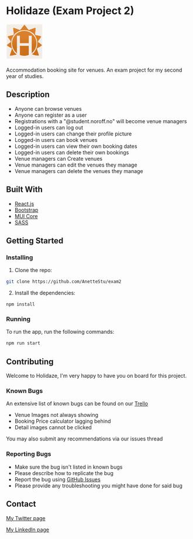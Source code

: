# Holidaze (Exam Project 2)

![image](./public/holidaze_logo.png)

Accommodation booking site for venues. An exam project for my second year of studies.

## Description

- Anyone can browse venues
- Anyone can register as a user
- Registrations with a "@student.noroff.no" will become venue managers  
- Logged-in users can log out
- Logged-in users can change their profile picture 
- Logged-in users can book venues 
- Logged-in users can view their own booking dates
- Logged-in users can delete their own bookings
- Venue managers can Create venues
- Venue managers can edit the venues they manage
- Venue managers can delete the venues they manage

## Built With

- [React.js](https://reactjs.org/)
- [Bootstrap](https://getbootstrap.com)
- [MUI Core](https://mui.com/core/)
- [SASS](https://sass-lang.com/)

## Getting Started
### Installing

1. Clone the repo:

```bash
git clone https://github.com/AnetteStu/exam2
```

2. Install the dependencies:

```
npm install
```

### Running

To run the app, run the following commands:

```bash
npm run start
```

## Contributing

Welcome to Holidaze, I'm very happy to have you on board for this project.

### Known Bugs
An extensive list of known bugs can be found on our [Trello](https://trello.com/b/BXnB2Bwe/exam-2)
* Venue Images not always showing
* Booking Price calculator lagging behind
* Detail images cannot be clicked

You may also submit any recommendations via our issues thread 

### Reporting Bugs

* Make sure the bug isn't listed in known bugs
* Please describe how to replicate the bug
* Report the bug using [GitHub Issues](https://github.com/AnetteStu/exam2/issues)
* Please provide any troubleshooting you might have done for said bug

## Contact

[My Twitter page](https://twitter.com/NoobEnterprise)

[My LinkedIn page](https://www.linkedin.com/in/anette-d-32a336104/)